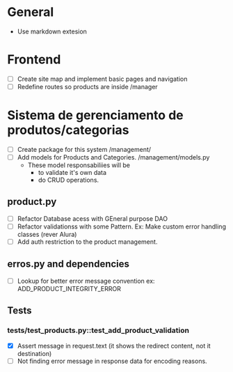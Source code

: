 # General

- Use markdown extesion

# Frontend

- [ ] Create site map and implement basic pages and navigation
- [ ] Redefine routes so products are inside /manager

# Sistema de gerenciamento de produtos/categorias

- [ ] Create package for this system /management/
- [ ] Add models for Products and Categories. /management/models.py
  - These model responsabiliies will be
    - to validate it's own data
    - do CRUD operations.

## product.py

- [ ] Refactor Database acess with GEneral purpose DAO
- [ ] Refactor validationss with some Pattern. Ex: Make custom error handling classes (rever Alura)
- [ ] Add auth restriction to the product management.

## erros.py and dependencies

- [ ] Lookup for better error message convention ex:  ADD_PRODUCT_INTEGRITY_ERROR

## Tests

### tests/test_products.py::test_add_product_validation

- [x] Assert message in request.text (it shows the redirect content, not it destination)
- [ ] Not finding error message in response data for encoding reasons.
